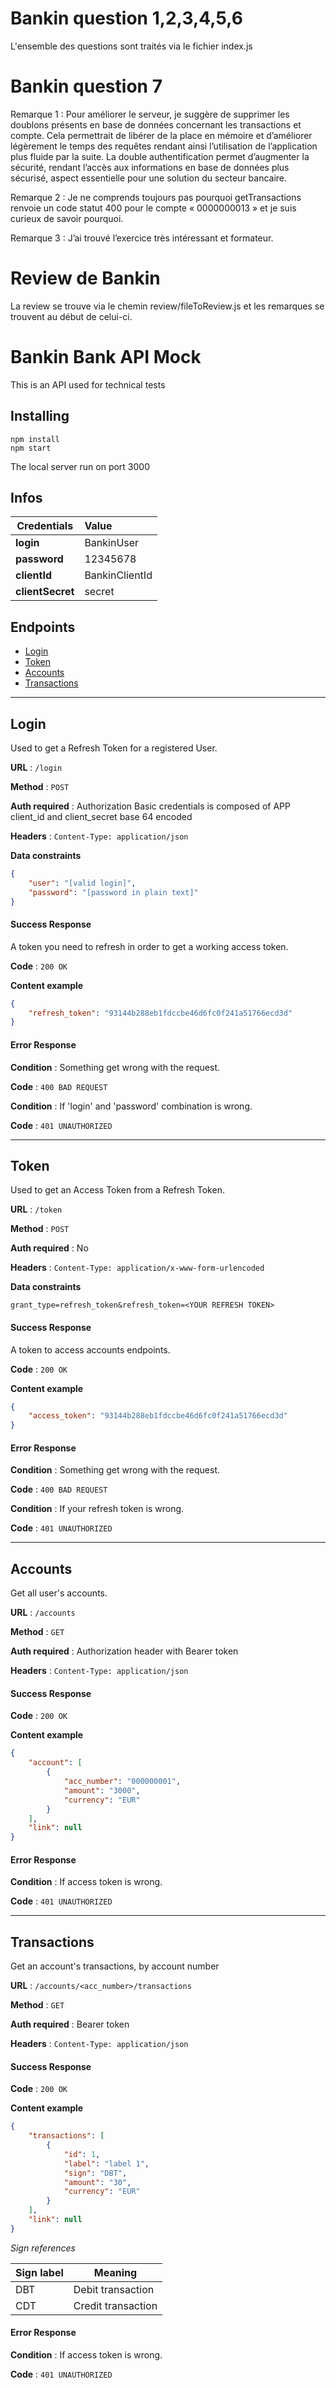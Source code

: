 # Bankin question 1,2,3,4,5,6

L'ensemble des questions sont traités via le fichier index.js

# Bankin question 7

Remarque 1 :
Pour améliorer le serveur, je suggère de supprimer les doublons présents en base de données concernant les transactions et compte. Cela permettrait de libérer de la place en mémoire et d’améliorer légèrement le temps des requêtes rendant ainsi l’utilisation de l’application plus fluide par la suite. La double authentification permet d’augmenter la sécurité, rendant l’accès aux informations en base de données plus sécurisé, aspect essentielle pour une solution du secteur bancaire.

Remarque 2 :
Je ne comprends toujours pas pourquoi getTransactions renvoie un code statut 400 pour le compte « 0000000013 » et je suis curieux de savoir pourquoi.

Remarque 3 :
J’ai trouvé l’exercice très intéressant et formateur.

# Review de Bankin 

La review se trouve via le chemin review/fileToReview.js et les remarques se trouvent au début de celui-ci.

# Bankin Bank API Mock

This is an API used for technical tests

## Installing

```
npm install
npm start
```

The local server run on port 3000


## Infos

| Credentials       | Value  |
| ------------- | :-----|
| **login**      |  BankinUser |
| **password**      |  12345678 |
| **clientId** | BankinClientId |
| **clientSecret** | secret |


## Endpoints

- [Login](#Login)
- [Token](#Token)
- [Accounts](#Accounts)
- [Transactions](#Transactions)


---

## Login

Used to get a Refresh Token for a registered User.

**URL** : `/login`

**Method** : `POST`

**Auth required** : Authorization Basic credentials is composed of APP client_id and client_secret base 64 encoded

**Headers** : `Content-Type: application/json`

**Data constraints**

```json
{
    "user": "[valid login]",
    "password": "[password in plain text]"
}
```

#### Success Response

A token you need to refresh in order to get a working access token.

**Code** : `200 OK`

**Content example**

```json
{
    "refresh_token": "93144b288eb1fdccbe46d6fc0f241a51766ecd3d"
}
```

#### Error Response


**Condition** : Something get wrong with the request.

**Code** : `400 BAD REQUEST`

**Condition** : If 'login' and 'password' combination is wrong.

**Code** : `401 UNAUTHORIZED`


---


## Token

Used to get an Access Token from a Refresh Token.

**URL** : `/token`

**Method** : `POST`

**Auth required** : No

**Headers** : `Content-Type: application/x-www-form-urlencoded`

**Data constraints**

```
grant_type=refresh_token&refresh_token=<YOUR REFRESH TOKEN>
```

#### Success Response

A token to access accounts endpoints.

**Code** : `200 OK`

**Content example**

```json
{
    "access_token": "93144b288eb1fdccbe46d6fc0f241a51766ecd3d"
}
```

#### Error Response


**Condition** : Something get wrong with the request.

**Code** : `400 BAD REQUEST`

**Condition** : If your refresh token is wrong.

**Code** : `401 UNAUTHORIZED`


---


## Accounts

Get all user's accounts.

**URL** : `/accounts`

**Method** : `GET`

**Auth required** : Authorization header with Bearer token

**Headers** : `Content-Type: application/json`

#### Success Response

**Code** : `200 OK`

**Content example**

```json
{
    "account": [
        {
            "acc_number": "000000001",
            "amount": "3000",
            "currency": "EUR"
        }
    ],
    "link": null
}
```

#### Error Response

**Condition** : If access token is wrong.

**Code** : `401 UNAUTHORIZED`

---


## Transactions

Get an account's transactions, by account number

**URL** : `/accounts/<acc_number>/transactions`

**Method** : `GET`

**Auth required** : Bearer token

**Headers** : `Content-Type: application/json`

#### Success Response

**Code** : `200 OK`

**Content example**

```json
{
    "transactions": [
        {
            "id": 1,
            "label": "label 1",
            "sign": "DBT",
            "amount": "30",
            "currency": "EUR"
        }
    ],
    "link": null
}
```


_Sign references_

| Sign label       | Meaning  |
| ------------- | -----|
| DBT      |  Debit transaction |
| CDT      |  Credit transaction |


#### Error Response

**Condition** : If access token is wrong.

**Code** : `401 UNAUTHORIZED`

